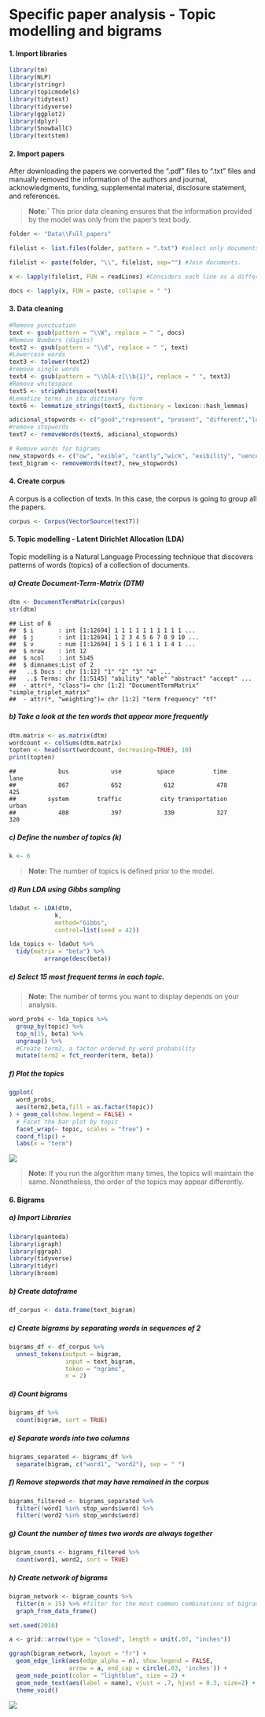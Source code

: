 Specific paper analysis - Topic modelling and bigrams
================

#### 1. Import libraries

``` r
library(tm)
library(NLP)
library(stringr)
library(topicmodels)
library(tidytext)
library(tidyverse)
library(ggplot2)
library(dplyr)
library(SnowballC)
library(textstem)
```

#### 2. Import papers

After downloading the papers we converted the “.pdf” files to “.txt”
files and manually removed the information of the authors and journal,
acknowledgments, funding, supplemental material, disclosure statement,
and references.

> **Note:\`** This prior data cleaning ensures that the information
> provided by the model was only from the paper’s text body.

``` r
folder <- "Data\\Full_papers"

filelist <- list.files(folder, pattern = ".txt") #select only documents ".txt"

filelist <- paste(folder, "\\", filelist, sep="") #Join documents.  

x <- lapply(filelist, FUN = readLines) #Considers each line as a different element (document). 

docs <- lapply(x, FUN = paste, collapse = " ")
```

#### 3. Data cleaning

``` r
#Remove punctuation
text <- gsub(pattern = "\\W", replace = " ", docs)
#Remove Numbers (digits)
text2 <- gsub(pattern = "\\d", replace = " ", text)
#Lowercase words
text3 <- tolower(text2)
#remove single words 
text4 <- gsub(pattern = "\\b[A-z]\\b{1}", replace = " ", text3) 
#Remove whitespace
text5 <- stripWhitespace(text4)
#Lematize terms in its dictionary form
text6 <- lemmatize_strings(text5, dictionary = lexicon::hash_lemmas)

adicional_stopwords <- c("good","represent", "present", "different","london", "may","datum","taipei", "numb", "much", "one", "two", "can", "fig", "will", "arm", "along", "xpj", "figure", "thus","aviv", "tel", "dsc","dscs","traf","also","study", stopwords("en"))
#remove stopwords
text7 <- removeWords(text6, adicional_stopwords)

# Remove words for bigrams
new_stopwords <- c("ow", "exible", "cantly","wick", "exibility", "uence", "uences", "ned")
text_bigram <- removeWords(text7, new_stopwords)
```

#### 4. Create corpus

A corpus is a collection of texts. In this case, the corpus is going to
group all the papers.

``` r
corpus <- Corpus(VectorSource(text7))
```

#### 5. Topic modelling - Latent Dirichlet Allocation (LDA)

Topic modelling is a Natural Language Processing technique that
discovers patterns of words (topics) of a collection of documents.

##### a) Create Document-Term-Matrix (DTM)

``` r
dtm <- DocumentTermMatrix(corpus) 
str(dtm)
```

    ## List of 6
    ##  $ i       : int [1:12694] 1 1 1 1 1 1 1 1 1 1 ...
    ##  $ j       : int [1:12694] 1 2 3 4 5 6 7 8 9 10 ...
    ##  $ v       : num [1:12694] 1 5 1 1 6 1 1 1 4 1 ...
    ##  $ nrow    : int 12
    ##  $ ncol    : int 5145
    ##  $ dimnames:List of 2
    ##   ..$ Docs : chr [1:12] "1" "2" "3" "4" ...
    ##   ..$ Terms: chr [1:5145] "ability" "able" "abstract" "accept" ...
    ##  - attr(*, "class")= chr [1:2] "DocumentTermMatrix" "simple_triplet_matrix"
    ##  - attr(*, "weighting")= chr [1:2] "term frequency" "tf"

##### b) Take a look at the ten words that appear more frequently

``` r
dtm.matrix <- as.matrix(dtm)
wordcount <- colSums(dtm.matrix)
topten <- head(sort(wordcount, decreasing=TRUE), 10)
print(topten)
```

    ##            bus            use          space           time           lane 
    ##            867            652            612            478            425 
    ##         system        traffic           city transportation          urban 
    ##            408            397            330            327            320

##### c) Define the number of topics (k)

``` r
k <- 6
```

> **Note:** The number of topics is defined prior to the model.

##### d) Run LDA using Gibbs sampling

``` r
ldaOut <- LDA(dtm,
             k, 
             method="Gibbs", 
             control=list(seed = 42)) 

lda_topics <- ldaOut %>%
  tidy(matrix = "beta") %>%
          arrange(desc(beta))
```

##### e) Select 15 most frequent terms in each topic.

> **Note:** The number of terms you want to display depends on your
> analysis.

``` r
word_probs <- lda_topics %>%
  group_by(topic) %>%
  top_n(15, beta) %>%
  ungroup() %>%
  #Create term2, a factor ordered by word probability
  mutate(term2 = fct_reorder(term, beta))
```

##### f) Plot the topics

``` r
ggplot(
  word_probs,
  aes(term2,beta,fill = as.factor(topic))
) + geom_col(show.legend = FALSE) +
  # Facet the bar plot by topic
  facet_wrap(~ topic, scales = "free") +
  coord_flip() +
  labs(x = "term")
```

![](LDA_Bigrams_Full_Papers_files/figure-gfm/unnamed-chunk-10-1.png)<!-- -->

> **Note:** If you run the algorithm many times, the topics will
> maintain the same. Nonetheless, the order of the topics may appear
> differently.

#### 6. Bigrams

##### a) Import Libraries

``` r
library(quanteda)
library(igraph)
library(ggraph)
library(tidyverse)
library(tidyr)
library(broom)
```

##### b) Create dataframe

``` r
df_corpus <- data.frame(text_bigram)
```

##### c) Create bigrams by separating words in sequences of 2

``` r
bigrams_df <- df_corpus %>%
  unnest_tokens(output = bigram,
                input = text_bigram,
                token = "ngrams",
                n = 2)
```

##### d) Count bigrams

``` r
bigrams_df %>%
  count(bigram, sort = TRUE)
```

##### e) Separate words into two columns

``` r
bigrams_separated <- bigrams_df %>%
  separate(bigram, c("word1", "word2"), sep = " ")
```

##### f) Remove stopwords that may have remained in the corpus

``` r
bigrams_filtered <- bigrams_separated %>%
  filter(!word1 %in% stop_words$word) %>%
  filter(!word2 %in% stop_words$word)
```

##### g) Count the number of times two words are always together

``` r
bigram_counts <- bigrams_filtered %>%
  count(word1, word2, sort = TRUE)
```

##### h) Create network of bigrams

``` r
bigram_network <- bigram_counts %>%
  filter(n > 15) %>% #filter for the most common combinations of bigrams that appear at least 15 times.
  graph_from_data_frame()

set.seed(2016)

a <- grid::arrow(type = "closed", length = unit(.07, "inches"))

ggraph(bigram_network, layout = "fr") +
  geom_edge_link(aes(edge_alpha = n), show.legend = FALSE,
                 arrow = a, end_cap = circle(.03, 'inches')) +
  geom_node_point(color = "lightblue", size = 2) +
  geom_node_text(aes(label = name), vjust = .7, hjust = 0.3, size=2) +
  theme_void()
```

![](LDA_Bigrams_Full_Papers_files/figure-gfm/unnamed-chunk-18-1.png)<!-- -->
